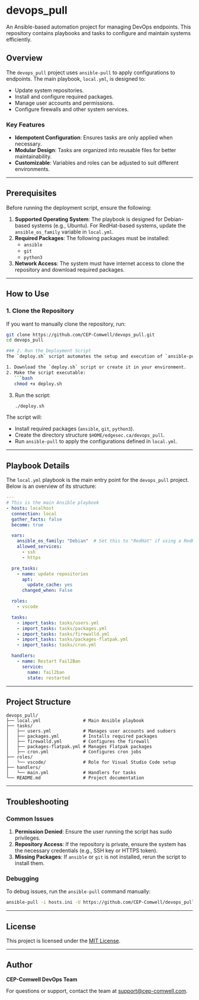 # devops_pull

An Ansible-based automation project for managing DevOps endpoints. This repository contains playbooks and tasks to configure and maintain systems efficiently.

## Overview

The `devops_pull` project uses `ansible-pull` to apply configurations to endpoints. The main playbook, `local.yml`, is designed to:
- Update system repositories.
- Install and configure required packages.
- Manage user accounts and permissions.
- Configure firewalls and other system services.

### Key Features
- **Idempotent Configuration**: Ensures tasks are only applied when necessary.
- **Modular Design**: Tasks are organized into reusable files for better maintainability.
- **Customizable**: Variables and roles can be adjusted to suit different environments.

---

## Prerequisites

Before running the deployment script, ensure the following:
1. **Supported Operating System**: The playbook is designed for Debian-based systems (e.g., Ubuntu). For RedHat-based systems, update the `ansible_os_family` variable in `local.yml`.
2. **Required Packages**: The following packages must be installed:
   - `ansible`
   - `git`
   - `python3`
3. **Network Access**: The system must have internet access to clone the repository and download required packages.

---

## How to Use

### 1. Clone the Repository
If you want to manually clone the repository, run:
```bash
git clone https://github.com/CEP-Comwell/devops_pull.git
cd devops_pull

### 2. Run the Deployment Script
The `deploy.sh` script automates the setup and execution of `ansible-pull`. Follow these steps:

1. Download the `deploy.sh` script or create it in your environment.
2. Make the script executable:
   ```bash
   chmod +x deploy.sh
   ```
3. Run the script:
   ```bash
   ./deploy.sh
   ```

The script will:
- Install required packages (`ansible`, `git`, `python3`).
- Create the directory structure `$HOME/edgesec.ca/devops_pull`.
- Run `ansible-pull` to apply the configurations defined in `local.yml`.

---

## Playbook Details

The `local.yml` playbook is the main entry point for the `devops_pull` project. Below is an overview of its structure:

```yaml
---
# This is the main Ansible playbook
- hosts: localhost
  connection: local
  gather_facts: false
  become: true

  vars:
    ansible_os_family: "Debian"  # Set this to "RedHat" if using a RedHat-based system
    allowed_services:
      - ssh
      - https

  pre_tasks:
    - name: update repositories
      apt:
        update_cache: yes
      changed_when: False

  roles:
    - vscode

  tasks:
    - import_tasks: tasks/users.yml
    - import_tasks: tasks/packages.yml
    - import_tasks: tasks/firewalld.yml
    - import_tasks: tasks/packages-flatpak.yml
    - import_tasks: tasks/cron.yml

  handlers:
    - name: Restart Fail2Ban
      service:
        name: fail2ban
        state: restarted
```

---

## Project Structure

```
devops_pull/
├── local.yml                # Main Ansible playbook
├── tasks/
│   ├── users.yml            # Manages user accounts and sudoers
│   ├── packages.yml         # Installs required packages
│   ├── firewalld.yml        # Configures the firewall
│   ├── packages-flatpak.yml # Manages Flatpak packages
│   ├── cron.yml             # Configures cron jobs
├── roles/
│   └── vscode/              # Role for Visual Studio Code setup
├── handlers/
│   └── main.yml             # Handlers for tasks
└── README.md                # Project documentation
```

---

## Troubleshooting

### Common Issues
1. **Permission Denied**:
   Ensure the user running the script has sudo privileges.
2. **Repository Access**:
   If the repository is private, ensure the system has the necessary credentials (e.g., SSH key or HTTPS token).
3. **Missing Packages**:
   If `ansible` or `git` is not installed, rerun the script to install them.

### Debugging
To debug issues, run the `ansible-pull` command manually:
```bash
ansible-pull -i hosts.ini -U https://github.com/CEP-Comwell/devops_pull.git
```

---

## License

This project is licensed under the [MIT License](LICENSE).

---

## Author

**CEP-Comwell DevOps Team**

For questions or support, contact the team at [support@cep-comwell.com](mailto:support@cep-comwell.com).
